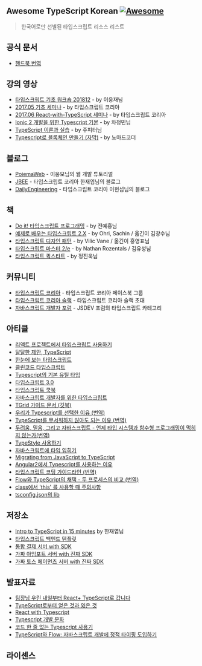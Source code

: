 ## Awesome TypeScript Korean [![Awesome](https://cdn.rawgit.com/sindresorhus/awesome/d7305f38d29fed78fa85652e3a63e154dd8e8829/media/badge.svg)](https://github.com/sindresorhus/awesome)
> 한국어로만 선별된 타입스크립트 리소스 리스트

## 공식 문서

- [핸드북 번역](https://typescript-kr.github.io)

## 강의 영상

- [타입스크립트 기초 워크숍 201812](https://www.youtube.com/playlist?list=PLV6pYUAZ-ZoFwOspuVHBvmhQRalqvj7Jf) - by 이웅재님
- [2017.05 기초 세미나](https://www.youtube.com/playlist?list=PLV6pYUAZ-ZoEBNDzOxzToMqv-V1QGlU0T) - by 타입스크립트 코리아
- [2017.06 React-with-TypeScript 세미나](https://www.youtube.com/playlist?list=PLV6pYUAZ-ZoHx0OjUduzaFSZ4_cUqXLm0) - by 타입스크립트 코리아
- [Ionic 2 개발을 위한 Typescript 기본](https://www.youtube.com/playlist?list=PL_sanVl1UIb3ZDNpSiHidJmUK6ipQPEia) - by 차정민님
- [TypeScript 이론과 실습](https://www.youtube.com/playlist?list=PLlSZlNj22M7S1HmF3Vs8TJ2gUq_0xNN6-) - by 주피터님
- [Typescript로 블록체인 만들기 (자막)](https://www.youtube.com/playlist?list=PL7jH19IHhOLNM5mePXxbpnPefi6PiiNCX) - by 노마드코더

## 블로그

- [PoiemaWeb](https://poiemaweb.com) - 이웅모님의 웹 개발 튜토리얼
- [JBEE](https://jaeyeophan.github.io/categories/TypeScript) - 타입스크립트 코리아 한재엽님의 블로그
- [DailyEngineering](https://hyunseob.github.io/categories/JavaScript/TypeScript) - 타입스크립트 코리아 이현섭님의 블로그

## 책
- [Do it! 타입스크립트 프로그래밍](http://www.easyspub.co.kr/20_Menu/BookView/356/PUB) - by 전예홍님
- [예제로 배우는 타입스크립트 2.X](http://www.kyobobook.co.kr/product/detailViewKor.laf?barcode=9791161340265) -  by Ohri, Sachin / 옮긴이 김창수님
- [타입스크립트 디자인 패턴](http://acornpub.co.kr/book/typescript-design-patterns) - by Vilic Vane / 옮긴이 홍영표님
- [타입스크립트 마스터 2/e](http://acornpub.co.kr/book/mastering-typescript-2e) - by Nathan Rozentals / 김유성님
- [타입스크립트 퀵스타트](http://www.yes24.com/24/goods/59719961) - by 정진욱님

## 커뮤니티

- [타입스크립트 코리아](https://www.facebook.com/groups/TSKorea) - 타입스크립트 코리아 페이스북 그룹
- [타입스크립트 코리아 슬랙](https://ts-korea.now.sh) - 타입스크립트 코리아 슬랙 초대
- [자바스크립트 개발자 포럼](https://jsdev.kr/c/js/ts) - JSDEV 포럼의 타입스크립트 카테고리

## 아티클

- [리액트 프로젝트에서 타입스크립트 사용하기](https://velog.io/@velopert/series/react-with-typescript)
- [달달한 제안, TypeScript](https://jbee.io/typescript/you_might_need_typescript)
- [한눈에 보는 타입스크립트](https://heropy.blog/2020/01/27/typescript)
- [클린코드 타입스크립트](https://github.com/738/clean-code-typescript)
- [Typescript의 기본 유틸 타입](http://blog.martinwork.co.kr/typescript/2019/05/28/typescript-util-types.html)
- [타입스크립트 3.0](https://engineering.huiseoul.com/%ED%83%80%EC%9E%85%EC%8A%A4%ED%81%AC%EB%A6%BD%ED%8A%B8-3-0-99e5d45ec439)
- [타입스크립트 쿡북](https://www.notion.so/TypeScript-Cookbook-727820ac0d4544498ebe732e940816f4)
- [자바스크립트 개발자를 위한 타입스크립트](https://ahnheejong.gitbook.io/ts-for-jsdev)
- [TGrid 가이드 문서 (깃북)](https://tgrid.com/ko)
- [우리가 Typescript를 선택한 이유 (번역)](https://medium.com/@constell99/%EC%9A%B0%EB%A6%AC%EA%B0%80-typescript%EB%A5%BC-%EC%84%A0%ED%83%9D%ED%95%9C-%EC%9D%B4%EC%9C%A0-b0a423654f1e)
- [TypeScript를 무서워하지 않아도 되는 이유 (번역)](http://han41858.tistory.com/14)
- [두려움, 믿음, 그리고 자바스크립트 - 언제 타입 시스템과 함수형 프로그래밍이 먹히지 않는가(번역)](https://medium.com/@rinae/%EB%B2%88%EC%97%AD-%EB%91%90%EB%A0%A4%EC%9B%80-%EB%AF%BF%EC%9D%8C-%EA%B7%B8%EB%A6%AC%EA%B3%A0-%EC%9E%90%EB%B0%94%EC%8A%A4%ED%81%AC%EB%A6%BD%ED%8A%B8-%EC%96%B8%EC%A0%9C-%ED%83%80%EC%9E%85-%EC%8B%9C%EC%8A%A4%ED%85%9C%EA%B3%BC-%ED%95%A8%EC%88%98%ED%98%95-%ED%94%84%EB%A1%9C%EA%B7%B8%EB%9E%98%EB%B0%8D%EC%9D%B4-%EB%A8%B9%ED%9E%88%EC%A7%80-%EC%95%8A%EB%8A%94%EA%B0%80-dde33972301f)
- [TypeStyle 사용하기](https://adhrinae.github.io/posts/typestyle-basic)
- [자바스크립트에 타입 입히기](https://medium.com/@FourwingsY/%EC%9E%90%EB%B0%94%EC%8A%A4%ED%81%AC%EB%A6%BD%ED%8A%B8%EC%97%90-%ED%83%80%EC%9E%85-%EC%9E%85%ED%9E%88%EA%B8%B0-9c7b7bb82b30)
- [Migrating from JavaScript to TypeScript](https://engineering.huiseoul.com/migrating-from-javascript-to-typescript-5f32a81099e4)
- [Angular2에서 Typescript를 사용하는 이유](http://www.notforme.kr/archives/1809)
- [타입스크립트 코딩 가이드라인 (번역)](http://happygrammer.tistory.com/156)
- [Flow와 TypeScript의 채택 - 두 프로세스의 비교 (번역)](https://rhostem.github.io/posts/2017-06-11-adopting-flow-and-typescript)
- [class에서 'this' 를 사용할 때 주의사항](http://norux.me/61)
- [tsconfig.json의 lib](http://norux.me/59)

## 저장소

- [Intro to TypeScript in 15 minutes](https://github.com/JaeYeopHan/intro_to_typescript) by 한재엽님
- [타입스크립트 백엔드 템플릿](https://github.com/samchon/backend/tree/korean)
- [통합 결제 서버 with SDK](https://github.com/archidraw/payments)
- [가짜 아임포트 서버 with 진짜 SDK](https://github.com/samchon/fake-iamport-server)
- [가짜 토스 페이먼츠 서버 with 진짜 SDK](https://github.com/samchon/fake-toss-payments-server)

## 발표자료

- [팀장님 우린 내일부터 React+ TypeScript로 갑니다](https://youtu.be/bpr8ASZny5c)
- [TypeScript로부터 얻은 것과 잃은 것](https://youtu.be/3M92klkicVc)
- [React with Typescript](https://youtu.be/3M92klkicVc)
- [Typescript 개발 문화](https://youtu.be/DLfSgPdyT8k)
- [코드 한 줄 없는 Typescript 사용기](https://youtu.be/O1U2qf0SW8k)
- [TypeScript와 Flow: 자바스크립트 개발에 정적 타이핑 도입하기](https://youtu.be/H16gTwa2J7g)


## 라이센스
